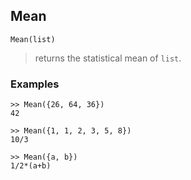 ## Mean

```
Mean(list)
```

> returns the statistical mean of `list`. 
   
### Examples

``` 
>> Mean({26, 64, 36})
42

>> Mean({1, 1, 2, 3, 5, 8})
10/3

>> Mean({a, b})
1/2*(a+b)
```  

